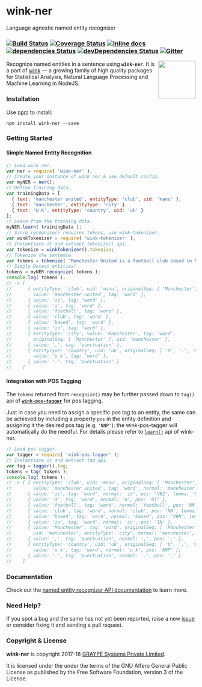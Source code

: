 # wink-ner

Language agnostic named entity recognizer

### [![Build Status](https://api.travis-ci.org/winkjs/wink-ner.svg?branch=master)](https://travis-ci.org/winkjs/wink-ner) [![Coverage Status](https://coveralls.io/repos/github/winkjs/wink-ner/badge.svg?branch=master)](https://coveralls.io/github/winkjs/wink-ner?branch=master) [![Inline docs](http://inch-ci.org/github/winkjs/wink-ner.svg?branch=master)](http://inch-ci.org/github/winkjs/wink-ner) [![dependencies Status](https://david-dm.org/winkjs/wink-ner/status.svg)](https://david-dm.org/winkjs/wink-ner) [![devDependencies Status](https://david-dm.org/winkjs/wink-ner/dev-status.svg)](https://david-dm.org/winkjs/wink-ner?type=dev) [![Gitter](https://img.shields.io/gitter/room/nwjs/nw.js.svg)](https://gitter.im/winkjs/Lobby)

[<img align="right" src="https://decisively.github.io/wink-logos/logo-title.png" width="100px" >](http://winkjs.org/)

Recognize named entities in a sentence using **`wink-ner`**. It is a part of [wink](http://winkjs.org/) — a growing family of high quality packages for Statistical Analysis, Natural Language Processing and Machine Learning in NodeJS.

### Installation

Use [npm](https://www.npmjs.com/package/wink-ner) to install:

    npm install wink-ner --save

### Getting Started
#### Simple Named Entity Recognition
```javascript
// Load wink ner.
var ner = require( 'wink-ner' );
// Create your instance of wink ner & use defualt config.
var myNER = ner();
// Define training data.
var trainingData = [
  { text: 'manchester united', entityType: 'club', uid: 'manu' },
  { text: 'manchester', entityType: 'city' },
  { text: 'U K', entityType: 'country', uid: 'uk' }
];
// Learn from the training data.
myNER.learn( trainingData );
// Since recognize() requires tokens, use wink-tokenizer.
var winkTokenizer = require( 'wink-tokenizer' );
// Instantiate it and extract tokenize() api.
var tokenize = winkTokenizer().tokenize;
// Tokenize the sentence.
var tokens = tokenize( 'Manchester United is a football club based in Manchester, U. K.' )
// Simply Detect entities!
tokens = myNER.recognize( tokens );
console.log( tokens );
// -> [
//      { entityType: 'club', uid: 'manu', originalSeq: [ 'Manchester', 'United' ],
//        value: 'manchester united', tag: 'word' },
//      { value: 'is', tag: 'word' },
//      { value: 'a', tag: 'word' },
//      { value: 'football', tag: 'word' },
//      { value: 'club', tag: 'word' },
//      { value: 'based', tag: 'word' },
//      { value: 'in', tag: 'word' },
//      { entityType: 'city', value: 'Manchester', tag: 'word',
//        originalSeq: [ 'Manchester' ], uid: 'manchester' },
//      { value: ',', tag: 'punctuation' },
//      { entityType: 'country', uid: 'uk', originalSeq: [ 'U', '.', 'K' ],
//        value: 'u k', tag: 'word' },
//      { value: '.', tag: 'punctuation' }
//    ]
```
#### Integration with POS Tagging
The `tokens` returned from `recognize()` may be further passed down to
`tag()` api of [**`wink-pos-tagger`**](https://www.npmjs.com/package/wink-pos-tagger) for pos tagging.

Just in case you need to assign
a specific pos tag to an entity, the same can be achieved by including a property
`pos` in the entity definition and assigning it the desired pos tag (e.g. `'NNP'`); the wink-pos-tagger
will automatically do the needful. For details please refer to [`learn()`](#learn) api of wink-ner.

```javascript
// Load pos tagger.
var tagger = require( 'wink-pos-tagger' );
// Instantiate it and extract tag api.
var tag = tagger().tag;
tokens = tag( tokens );
console.log( tokens );
// -> [ { entityType: 'club', uid: 'manu', originalSeq: [ 'Manchester', 'United' ],
//        value: 'manchester united', tag: 'word', normal: 'manchester united', pos: 'NNP' },
//      { value: 'is', tag: 'word', normal: 'is', pos: 'VBZ', lemma: 'be' },
//      { value: 'a', tag: 'word', normal: 'a', pos: 'DT' },
//      { value: 'football', tag: 'word', normal: 'football', pos: 'NN', lemma: 'football' },
//      { value: 'club', tag: 'word', normal: 'club', pos: 'NN', lemma: 'club' },
//      { value: 'based', tag: 'word', normal: 'based', pos: 'VBN', lemma: 'base' },
//      { value: 'in', tag: 'word', normal: 'in', pos: 'IN' },
//      { value: 'Manchester', tag: 'word', originalSeq: [ 'Manchester' ],
//        uid: 'manchester', entityType: 'city', normal: 'manchester', pos: 'NNP' },
//      { value: ',', tag: 'punctuation', normal: ',', pos: ',' },
//      { entityType: 'country', uid: 'uk', originalSeq: [ 'U', '.', 'K' ],
//        value: 'u k', tag: 'word', normal: 'u k', pos: 'NNP' },
//      { value: '.', tag: 'punctuation', normal: '.', pos: '.' }
//    ]

```
### Documentation
Check out the [named entity recognizer API documentation](http://winkjs.org/wink-ner/) to learn more.

### Need Help?

If you spot a bug and the same has not yet been reported, raise a new [issue](https://github.com/winkjs/wink-ner/issues) or consider fixing it and sending a pull request.

### Copyright & License

**wink-ner** is copyright 2017-18 [GRAYPE Systems Private Limited](http://graype.in/).

It is licensed under the under the terms of the GNU Affero General Public License as published by the Free
Software Foundation, version 3 of the License.
